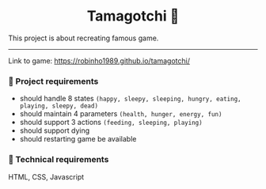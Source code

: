 <h1 align="center">
  Tamagotchi 👾
</h1>

This project is about recreating famous game.

---

Link to game: https://robinho1989.github.io/tamagotchi/

### 📝 Project requirements

- should handle 8 states `(happy, sleepy, sleeping,
hungry, eating, playing, sleepy, dead)`
- should maintain 4 parameters `(health, hunger, energy, fun)`
- should support 3 actions `(feeding, sleeping, playing)`
- should support dying
- should restarting game be available

### 🔧 Technical requirements

HTML, CSS, Javascript
